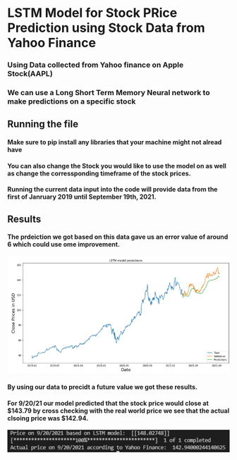 # LSTM Model for Stock PRice Prediction using Stock Data from Yahoo Finance

### Using Data collected from Yahoo finance on Apple Stock(AAPL)
### We can use a Long Short Term Memory Neural network to make predictions on a specific stock

## Running the file
#### Make sure to pip install any libraries that your machine might not alread have

#### You can also change the Stock you would like to use the model on as well as change the corressponding timeframe of the stock prices.

#### Running the current data input into the code will provide data from the first of Janruary 2019 until September 19th, 2021.

## Results
#### The prdeiction we got based on this data gave us an error value of around 6 which could use ome improvement.

![Stock Prediction Graphed](./images/prediction-graph-results.PNG)


#### By using our data to precidt a future value we got these results.

#### For 9/20/21 our model predicted that the stock price would close at $143.79 by cross checking with the real world price we see that the actual clsoing price was $142.94.

![Stock Prediction Result for 9/20/2021](./images/prediction-result.PNG)